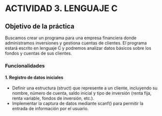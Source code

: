 # ACTIVIDAD 3. LENGUAJE C

## Objetivo de la práctica

Buscamos crear un programa para una empresa financiera donde administramos inversiones y gestiona cuentas de clientes. El programa estará escrito en lenguaje C y podremos analizar datos básicos sobre los fondos y cuentas de sus clientes.

### Funcionalidades

#### 1. Registro de datos iniciales

* Definir una estructura (struct) que represente a un cliente, incluyendo su nombre, número de cuenta, saldo inicial y tipo de inversión (renta fija, renta variable, fondos de inversión, etc.).
* Implementar la captura de datos mediante scanf() para permitir la entrada de información por el usuario.
